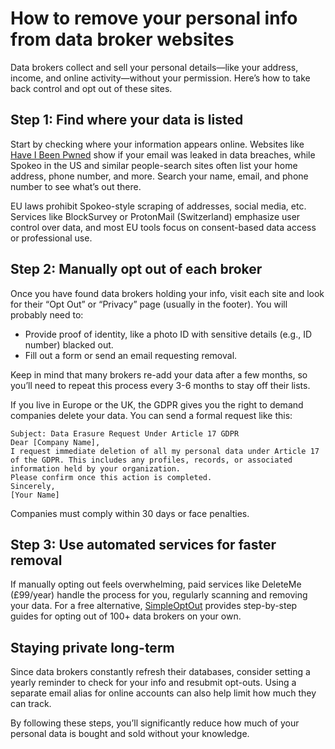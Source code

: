# How to remove your personal info from data broker websites

Data brokers collect and sell your personal details—like your address, income, and online activity—without your 
permission. Here’s how to take back control and opt out of these sites.

## Step 1: Find where your data is listed

Start by checking where your information appears online. Websites like [Have I Been Pwned](https://haveibeenpwned.com/) 
show if your email was leaked in data breaches, while Spokeo in the US and similar people-search sites often list 
your home address, phone number, and more. Search your name, email, and phone number to see what’s out there.

EU laws prohibit Spokeo-style scraping of addresses, social media, etc. Services like BlockSurvey or ProtonMail 
(Switzerland) emphasize user control over data, and most EU tools focus on consent-based data access or 
professional use.

## Step 2: Manually opt out of each broker

Once you have found data brokers holding your info, visit each site and look for their “Opt Out” or “Privacy” page 
(usually in the footer). You will probably need to:

* Provide proof of identity, like a photo ID with sensitive details (e.g., ID number) blacked out.
* Fill out a form or send an email requesting removal.

Keep in mind that many brokers re-add your data after a few months, so you’ll need to repeat this process every 3-6 
months to stay off their lists.

If you live in Europe or the UK, the GDPR gives you the right to demand companies delete your data. You can send a 
formal request like this:

```text
Subject: Data Erasure Request Under Article 17 GDPR  
Dear [Company Name],  
I request immediate deletion of all my personal data under Article 17 of the GDPR. This includes any profiles, records, or associated information held by your organization.  
Please confirm once this action is completed.  
Sincerely,  
[Your Name] 
```

Companies must comply within 30 days or face penalties.

## Step 3: Use automated services for faster removal

If manually opting out feels overwhelming, paid services like DeleteMe (£99/year) handle the process for you, 
regularly scanning and removing your data. For a free alternative, [SimpleOptOut](https://simpleoptout.com/) provides 
step-by-step guides for opting out of 100+ data brokers on your own.

## Staying private long-term

Since data brokers constantly refresh their databases, consider setting a yearly reminder to check for your info and 
resubmit opt-outs. Using a separate email alias for online accounts can also help limit how much they can track.

By following these steps, you’ll significantly reduce how much of your personal data is bought and sold without your 
knowledge.